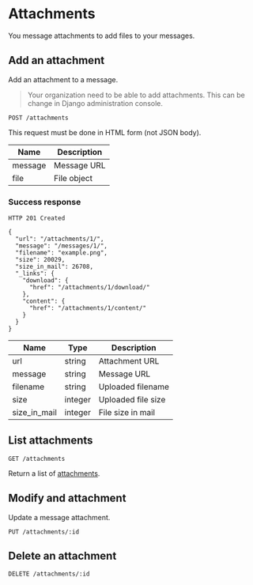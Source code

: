 # Attachments

You message attachments to add files to your messages.

## Add an attachment

Add an attachment to a message.

> Your organization need to be able to add attachments.
> This can be change in Django administration console.

`POST /attachments`

This request must be done in HTML form (not JSON body).

| Name       | Description            |
|------------|------------------------|
| message    | Message URL            |
| file       | File object            |

### Success response

`HTTP 201 Created`

    {
      "url": "/attachments/1/",
      "message": "/messages/1/",
      "filename": "example.png",
      "size": 20029,
      "size_in_mail": 26708,
      "_links": {
        "download": {
          "href": "/attachments/1/download/"
        },
        "content": {
          "href": "/attachments/1/content/"
        }
      }
    }

| Name         | Type    | Description            |
|--------------|---------|------------------------|
| url          | string  | Attachment URL         |
| message      | string  | Message URL            |
| filename     | string  | Uploaded filename      |
| size         | integer | Uploaded file size     |
| size_in_mail | integer | File size in mail      |

## List attachments

`GET /attachments`

Return a list of [attachments](#create-an-attachment).

## Modify and attachment

Update a message attachment.

`PUT /attachments/:id`

## Delete an attachment

`DELETE /attachments/:id`
